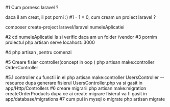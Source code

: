 #1 Cum pornesc laravel ?

daca il am creat, il pot porni :)
#1 - 1 = 0, cum cream un proiect laravel ?

composer create-project laravel/laravel numeleAplicatiei

#2 cd numeleAplicatiei
ls si verific daca am un folder /vendor
#3 pornim proiectul
php artisan serve
locahost::3000

#4 php artisan ,pentru comenzi

#5 Creare fisier controller(concept in oop )
php artisan make:controller OrderController

#5.1 controller cu functii in el
php artisan make:controller UsersController --resource
dupa generare fisierul UsersController.php va si gasit in 
app/Http/Controllers
#6 creare migrarii
php artisan make:migration createOrderProducts
dupa ce ai create migrare
fisierul va fi gasit in 
app/database/migrations
#7 cum pui in mysql o migrate
php artisan migrate

